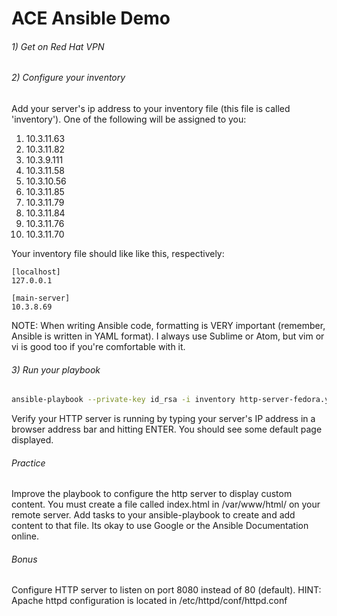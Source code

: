 # ACE Ansible Demo

###### 1) Get on Red Hat VPN

###### 2) Configure your inventory

Add your server's ip address to your inventory file (this file is called 'inventory').  One of the following will be assigned to you:

1.	10.3.11.63
2.	10.3.11.82
3.	10.3.9.111
4.	10.3.11.58
5.	10.3.10.56
6.	10.3.11.85
7.	10.3.11.79
8.	10.3.11.84
9.	10.3.11.76
10.	10.3.11.70

Your inventory file should like like this, respectively:
```
[localhost]
127.0.0.1

[main-server]
10.3.8.69
```

NOTE: When writing Ansible code, formatting is VERY important (remember, Ansible is written in YAML format).  I always use Sublime or Atom, but vim or vi is good too if you're comfortable with it.

###### 3) Run your playbook

```sh
ansible-playbook --private-key id_rsa -i inventory http-server-fedora.yml
```

Verify your HTTP server is running by typing your server's IP address in a browser address bar and hitting ENTER.
You should see some default page displayed.

###### Practice 

Improve the playbook to configure the http server to display custom content.  You must create a file called index.html in /var/www/html/ on your remote server.  Add tasks to your ansible-playbook to create and add content to that file.  Its okay to use Google or the Ansible Documentation online.

###### Bonus

Configure HTTP server to listen on port 8080 instead of 80 (default). HINT: Apache httpd configuration is located in /etc/httpd/conf/httpd.conf
